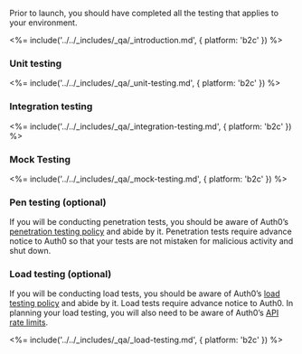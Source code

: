 Prior to launch, you should have completed all the testing that applies to your environment. 

<%= include('../../_includes/_qa/_introduction.md', { platform: 'b2c' }) %>

### Unit testing

<%= include('../../_includes/_qa/_unit-testing.md', { platform: 'b2c' }) %>

### Integration testing

<%= include('../../_includes/_qa/_integration-testing.md', { platform: 'b2c' }) %>

### Mock Testing

<%= include('../../_includes/_qa/_mock-testing.md', { platform: 'b2c' }) %>

### Pen testing (optional)

If you will be conducting penetration tests, you should be aware of Auth0’s [penetration testing policy](https://auth0.com/docs/policies/penetration-testing) and abide by it. Penetration tests require advance notice to Auth0 so that your tests are not mistaken for malicious activity and shut down.

### Load testing (optional)

If you will be conducting load tests, you should be aware of Auth0’s [load testing policy](https://auth0.com/docs/policies/load-testing) and abide by it. Load tests require advance notice to Auth0. In planning your load testing, you will also need to be aware of Auth0’s [API rate limits](https://auth0.com/docs/policies/rate-limits).

<%= include('../../_includes/_qa/_load-testing.md', { platform: 'b2c' }) %>

